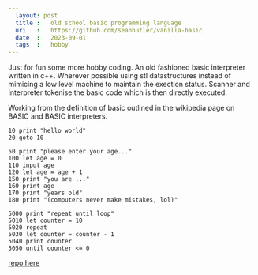 ```yaml
---
  layout: post
  title :   old school basic programming language
  uri   :   https://github.com/seanbutler/vanilla-basic
  date  :   2023-09-01
  tags  :   hobby
---
```



Just for fun some more hobby coding. An old fashioned basic interpreter written in c++. Wherever possible using stl datastructures instead of mimicing a low level machine to maintain the exection status. Scanner and Interpreter tokenise the basic code which is then directly executed.


Working from the definition of basic outlined in the wikipedia page on BASIC and BASIC interpreters.




~~~ basic
10 print "hello world"
20 goto 10
~~~

~~~ basic
50 print "please enter your age..."
100 let age = 0
110 input age
120 let age = age + 1
150 print "you are ..."
160 print age
170 print "years old"
180 print "(computers never make mistakes, lol)"
~~~

~~~ basic
5000 print "repeat until loop"
5010 let counter = 10
5020 repeat 
5030 let counter = counter - 1
5040 print counter
5050 until counter <= 0
~~~

[repo here](https://github.com/seanbutler/vanilla-basic)


